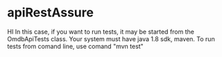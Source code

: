 # apiRestAssure

HI
In this case, if you want to run tests, it may be started from the OmdbApiTests class.
Your system must have java 1.8 sdk, maven.
To run tests from comand line, use comand "mvn test"
